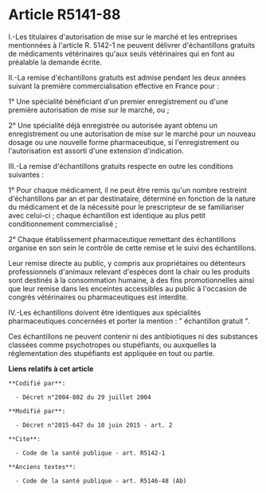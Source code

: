 # Article R5141-88

I.-Les titulaires d'autorisation de mise sur le marché et les entreprises mentionnées à l'article R. 5142-1 ne peuvent
délivrer d'échantillons gratuits de médicaments vétérinaires qu'aux seuls vétérinaires qui en font au préalable la demande
écrite. 

II.-La remise d'échantillons gratuits est admise pendant les deux années suivant la première commercialisation effective en
France pour : 

1° Une spécialité bénéficiant d'un premier enregistrement ou d'une première autorisation de mise sur le marché, ou ; 

2° Une spécialité déjà enregistrée ou autorisée ayant obtenu un enregistrement ou une autorisation de mise sur le marché pour
un nouveau dosage ou une nouvelle forme pharmaceutique, si l'enregistrement ou l'autorisation est assorti d'une extension
d'indication. 

III.-La remise d'échantillons gratuits respecte en outre les conditions suivantes : 

1° Pour chaque médicament, il ne peut être remis qu'un nombre restreint d'échantillons par an et par destinataire, déterminé
en fonction de la nature du médicament et de la nécessité pour le prescripteur de se familiariser avec celui-ci ; chaque
échantillon est identique au plus petit conditionnement commercialisé ; 

2° Chaque établissement pharmaceutique remettant des échantillons organise en son sein le contrôle de cette remise et le
suivi des échantillons. 

Leur remise directe au public, y compris aux propriétaires ou détenteurs professionnels d'animaux relevant d'espèces dont la
chair ou les produits sont destinés à la consommation humaine, à des fins promotionnelles ainsi que leur remise dans les
enceintes accessibles au public à l'occasion de congrès vétérinaires ou pharmaceutiques est interdite. 

IV.-Les échantillons doivent être identiques aux spécialités pharmaceutiques concernées et porter la mention : " échantillon
gratuit ". 

Ces échantillons ne peuvent contenir ni des antibiotiques ni des substances classées comme psychotropes ou stupéfiants, ou
auxquelles la réglementation des stupéfiants est appliquée en tout ou partie.

**Liens relatifs à cet article**

	**Codifié par**:

	  - Décret n°2004-802 du 29 juillet 2004

	**Modifié par**:

	  - Décret n°2015-647 du 10 juin 2015 - art. 2

	**Cite**:

	  - Code de la santé publique - art. R5142-1

	**Anciens textes**:

	  - Code de la santé publique - art. R5146-48 (Ab)
